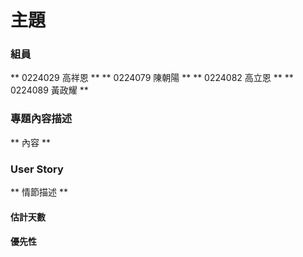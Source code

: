 # 主題 #

### 組員 ###

** 0224029 高祥恩 **
** 0224079 陳朝陽 **
** 0224082 高立恩 **
** 0224089 黃政耀 **

### 專題內容描述 ###

** 內容 **

### User Story ###

** 情節描述 **

#### 估計天數 ####


#### 優先性 ####
